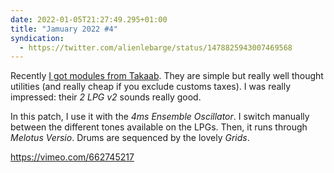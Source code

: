 ```yaml
---
date: 2022-01-05T21:27:49.295+01:00
title: "Jamuary 2022 #4"
syndication:
  - https://twitter.com/alienlebarge/status/1478825943007469568
---
```

Recently [I got modules from Takaab](https://alienlebarge.ch/photos/2021/12/4h65c/). They are simple but really well thought utilities (and really cheap if you exclude customs taxes). I was really impressed: their _2 LPG v2_ sounds really good.

In this patch, I use it with the _4ms Ensemble Oscillator_. I switch manually between the different tones available on the LPGs. Then, it runs through _Melotus Versio_.
Drums are sequenced by the lovely _Grids_.

https://vimeo.com/662745217
